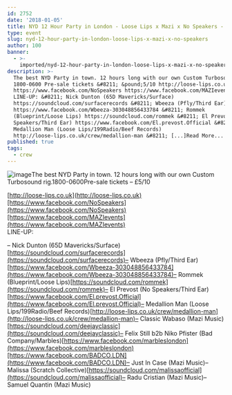 ```yaml
---
id: 2752
date: '2018-01-05'
title: NYD 12 Hour Party in London - Loose Lips x Mazi x No Speakers - Loose Lips
type: event
slug: nyd-12-hour-party-in-london-loose-lips-x-mazi-x-no-speakers
author: 100
banner:
  - >-
    imported/nyd-12-hour-party-in-london-loose-lips-x-mazi-x-no-speakers/image2752.jpeg
description: >-
  The best NYD Party in town. 12 hours long with our own Custom Turbosound rig.
  1800-0600 Pre-sale tickets &#8211; &pound;5/10 http://loose-lips.co.uk
  https://www.facebook.com/NoSpeakers https://www.facebook.com/MAZIevents
  LINE-UP: &#8211; Nick Dunton (65D Mavericks/Surface)
  https://soundcloud.com/surfacerecords &#8211; Wbeeza (Pfly/Third Ear)
  https://www.facebook.com/Wbeeza-303048856433784 &#8211; Rommek
  (Blueprint/Loose Lips) https://soundcloud.com/rommek &#8211; El Prevost (No
  Speakers/Third Ear) https://www.facebook.com/El.prevost.Official &#8211;
  Medallion Man (Loose Lips/199Radio/Beef Records)
  http://loose-lips.co.uk/crew/medallion-man &#8211; [...]Read More...
published: true
tags:
  - crew
---
```

![image](../imported/nyd-12-hour-party-in-london-loose-lips-x-mazi-x-no-speakers/image2752.jpeg)The best NYD Party in town. 12 hours long with our own Custom Turbosound rig.1800-0600Pre-sale tickets – £5/10

[http://loose-lips.co.uk](http://loose-lips.co.uk)[https://www.facebook.com/NoSpeakers](https://www.facebook.com/NoSpeakers)[https://www.facebook.com/MAZIevents](https://www.facebook.com/MAZIevents)  
LINE-UP:

– Nick Dunton (65D Mavericks/Surface)[https://soundcloud.com/surfacerecords](https://soundcloud.com/surfacerecords)– Wbeeza (Pfly/Third Ear)[https://www.facebook.com/Wbeeza-303048856433784](https://www.facebook.com/Wbeeza-303048856433784)– Rommek (Blueprint/Loose Lips)[https://soundcloud.com/rommek](https://soundcloud.com/rommek)– El Prevost (No Speakers/Third Ear)[https://www.facebook.com/El.prevost.Official](https://www.facebook.com/El.prevost.Official)– Medallion Man (Loose Lips/199Radio/Beef Records)[http://loose-lips.co.uk/crew/medallion-man](http://loose-lips.co.uk/crew/medallion-man)– Classic Wabaso (Mazi Music)[https://soundcloud.com/deejayclassic](https://soundcloud.com/deejayclassic)– Felix Still b2b Niko Pfister (Bad Company/Marbles)[https://www.facebook.com/marbleslondon](https://www.facebook.com/marbleslondon)[https://www.facebook.com/BADCO.LDN](https://www.facebook.com/BADCO.LDN)– Just In Case (Mazi Music)– Malissa (Scratch Collective)[https://soundcloud.com/malissaofficial](https://soundcloud.com/malissaofficial)– Radu Cristian (Mazi Music)– Samuel Quantin (Mazi Music)